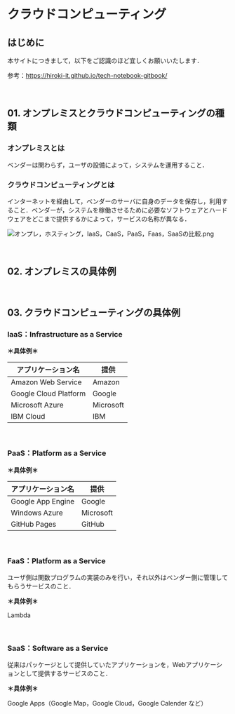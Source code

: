 # クラウドコンピューティング

## はじめに

本サイトにつきまして，以下をご認識のほど宜しくお願いいたします．

参考：https://hiroki-it.github.io/tech-notebook-gitbook/

<br>

## 01. オンプレミスとクラウドコンピューティングの種類

### オンプレミスとは

ベンダーは関わらず，ユーザの設備によって，システムを運用すること．

### クラウドコンピューティングとは

インターネットを経由して，ベンダーのサーバに自身のデータを保存し，利用すること．ベンダーが，システムを稼働させるために必要なソフトウェアとハードウェアをどこまで提供するかによって，サービスの名称が異なる．

![オンプレ，ホスティング，IaaS，CaaS，PaaS，Faas，SaaSの比較.png](https://raw.githubusercontent.com/hiroki-it/tech-notebook/master/images/オンプレ，ホスティング，IaaS，CaaS，PaaS，Faas，SaaSの比較.png)

<br>

## 02. オンプレミスの具体例

<br>

## 03. クラウドコンピューティングの具体例

### IaaS：Infrastructure as a Service

**＊具体例＊**

| アプリケーション名    | 提供      |
| --------------------- | --------- |
| Amazon Web Service    | Amazon    |
| Google Cloud Platform | Google    |
| Microsoft Azure       | Microsoft |
| IBM Cloud             | IBM       |

<br>

### PaaS：Platform as a Service

**＊具体例＊**

| アプリケーション名 | 提供      |
| ------------------ | --------- |
| Google App Engine  | Google    |
| Windows Azure      | Microsoft |
| GitHub Pages       | GitHub    |

<br>

### FaaS：Platform as a Service

ユーザ側は関数プログラムの実装のみを行い，それ以外はベンダー側に管理してもらうサービスのこと．

**＊具体例＊**

Lambda

<br>

### SaaS：Software as a Service

従来はパッケージとして提供していたアプリケーションを，Webアプリケーションとして提供するサービスのこと．

**＊具体例＊**

Google Apps（Google Map，Google Cloud，Google Calender など）